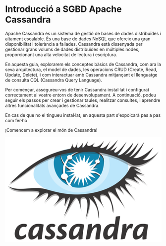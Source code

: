 
# Introducció a SGBD Apache Cassandra



Apache Cassandra és un sistema de gestió de bases de dades distribuïdes i altament escalable. És una base de dades NoSQL que ofereix una gran disponibilitat i tolerància a fallades. Cassandra està dissenyada per gestionar grans volums de dades distribuïdes en múltiples nodes, proporcionant una alta velocitat de lectura i escriptura.

En aquesta guia, explorarem els conceptes bàsics de Cassandra, com ara la seva arquitectura, el model de dades, les operacions CRUD (Create, Read, Update, Delete), i com interactuar amb Cassandra mitjançant el llenguatge de consulta CQL (Cassandra Query Language).

Per començar, assegureu-vos de tenir Cassandra instal·lat i configurat correctament al vostre entorn de desenvolupament. A continuació, podeu seguir els passos per crear i gestionar taules, realitzar consultes, i aprendre altres funcionalitats avançades de Cassandra.

En cas de que no el tingueu instal·lat, en aquesta part s'expoicarà pas a pas com fer·ho

¡Comencem a explorar el món de Cassandra!

![CassandraLogo_img](images/1280px-Cassandra_logo.svg.png)




